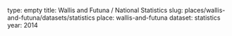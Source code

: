 type: empty
title: Wallis and Futuna / National Statistics
slug: places/wallis-and-futuna/datasets/statistics
place: wallis-and-futuna
dataset: statistics
year: 2014
